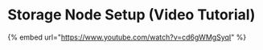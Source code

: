 # Storage Node Setup \(Video Tutorial\)

{% embed url="https://www.youtube.com/watch?v=cd6gWMgSyqI" %}



